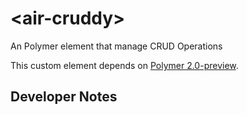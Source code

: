 # \<air-cruddy\>

An Polymer element that manage CRUD Operations

This custom element depends on [Polymer 2.0-preview](https://github.com/polymer/polymer/tree/2.0-preview).

## Developer Notes
 
 